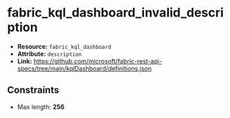 # fabric_kql_dashboard_invalid_description

- **Resource:** `fabric_kql_dashboard`
- **Attribute:** `description`
- **Link:** https://github.com/microsoft/fabric-rest-api-specs/tree/main/kqlDashboard/definitions.json

## Constraints
- Max length: **256**
